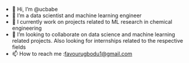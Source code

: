 - 👋 Hi, I’m @ucbabe
- 👀 I’m a data scientist and machine learning engineer
- 🌱 I currently work on projects related to ML research in chemical engineering
- 💞️ I’m looking to collaborate on data science and machine learning related projects. Also looking for internships related to the respective fields
- 📫 How to reach me :favourugbodu1@gmail.com

<!---
ucbabe/ucbabe is a ✨ special ✨ repository because its `README.md` (this file) appears on your GitHub profile.
You can click the Preview link to take a look at your changes.
--->
